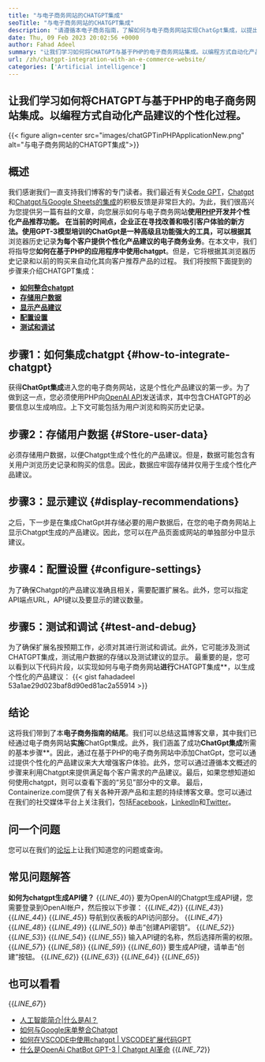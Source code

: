 ```yaml
---
title: "与电子商务网站的CHATGPT集成" 
seoTitle: "与电子商务网站的CHATGPT集成" 
description: "请遵循本电子商务指南，了解如何与电子商务网站实现ChatGpt集成，以提出个性化的产品建议。" 
date: Thu, 09 Feb 2023 20:02:56 +0000
author: Fahad Adeel
summary: "让我们学习如何将CHATGPT与基于PHP的电子商务网站集成。以编程方式自动化产品建议的个性化过程。" 
url: /zh/chatgpt-integration-with-an-e-commerce-website/
categories: ['Artificial intelligence']
---
```


## 让我们学习如何将CHATGPT与基于PHP的电子商务网站集成。以编程方式自动化产品建议的个性化过程。

{{< figure align=center src="images/chatGPTinPHPApplicationNew.png" alt="与电子商务网站的CHATGPT集成">}}


## 概述
我们感谢我们一直支持我们博客的专门读者。我们最近有关[Code GPT][1]，[Chatgpt][2]和[Chatgpt与Google Sheets的集成][3]的积极反馈是非常巨大的。为此，我们很高兴为您提供另一篇有益的文章，向您展示如何与电子商务网站**使用[PHP][4]开发并个性化产品推荐功能。
在当前的时间点，企业正在寻找改善和吸引客户体验的新方法。使用GPT-3模型培训的ChatGpt是一种高级且功能强大的工具，可以根据其**浏览器历史记录**为每个客户提供个性化产品建议的电子商务业务**。在本文中，我们将指导您**如何在基于PHP的应用程序中使用chatgpt**。但是，它将根据其浏览器历史记录和以前的购买来自动化其向客户推荐产品的过程。
我们将按照下面提到的步骤来介绍CHATGPT集成：
* [**如何整合chatgpt**][5]
* [**存储用户数据**][6]
* [**显示产品建议**][7]
* [**配置设置**][8]
* [**测试和调试**][9]

## 步骤1：如何集成chatgpt   {#how-to-integrate-chatgpt}
获得**ChatGpt集成**进入您的电子商务网站，这是个性化产品建议的第一步。为了做到这一点，您必须使用PHP向[OpenAI API][10]发送请求，其中包含CHATGPT的必要信息以生成响应。上下文可能包括为用户浏览和购买历史记录。

## 步骤2：存储用户数据 {#Store-user-data}
必须存储用户数据，以便Chatgpt生成个性化的产品建议。但是，数据可能包含有关用户浏览历史记录和购买的信息。因此，数据应牢固存储并仅用于生成个性化产品建议。

## 步骤3：显示建议 {#display-recommendations}
之后，下一步是在集成ChatGpt并存储必要的用户数据后，在您的电子商务网站上显示Chatgpt生成的产品建议。因此，您可以在产品页面或网站的单独部分中显示建议。

## 步骤4：配置设置 {#configure-settings}
为了确保Chatgpt的产品建议准确且相关，需要配置扩展名。此外，您可以指定API端点URL，API键以及要显示的建议数量。

## 步骤5：测试和调试 {#test-and-debug}
为了确保扩展名按预期工作，必须对其进行测试和调试。此外，它可能涉及测试CHATGPT集成，测试用户数据的存储以及测试建议的显示。
最重要的是，您可以看到以下代码片段，以实现如何与电子商务网站**进行**CHATGPT集成**，以生成个性化的产品建议：
{{< gist fahadadeel 53a1ae29d023baf8d90ed81ac2a55914 >}}

## 结论
这将我们带到了本**电子商务指南的结尾**。我们可以总结这篇博客文章，其中我们已经通过电子商务网站**实施**ChatGpt集成。此外，我们涵盖了成功**ChatGpt集成**所需的基本步骤**。因此，通过在基于PHP的电子商务网站中添加ChatGpt，您可以通过提供个性化的产品建议来大大增强客户体验。此外，您可以通过遵循本文概述的步骤来利用Chatgpt来提供满足每个客户需求的产品建议。最后，如果您想知道如何使用chatgpt，则可以查看下面的“另见”部分中的文章。
最后，Containerize.com提供了有关各种开源产品和主题的持续博客文章。您可以通过在我们的社交媒体平台上关注我们，包括[Facebook][11]，[LinkedIn][12]和[Twitter][13]。

## 问一个问题
您可以在我们的[论坛][14]上让我们知道您的问题或查询。

## 常见问题解答
**如何为chatgpt生成API键？**
{{_LINE_40_}}
  要为OpenAI的Chatgpt生成API键，您需要登录到OpenAI帐户，然后按以下步骤：
{{_LINE_42_}}
{{_LINE_43_}}
{{_LINE_44_}}
{{_LINE_45_}}
      导航到仪表板的API访问部分。
{{_LINE_47_}}
{{_LINE_48_}}
{{_LINE_49_}}
{{_LINE_50_}}
      单击“创建API密钥”。
{{_LINE_52_}}
{{_LINE_53_}}
{{_LINE_54_}}
{{_LINE_55_}}
      输入API键的名称，然后选择所需的权限。
{{_LINE_57_}}
{{_LINE_58_}}
{{_LINE_59_}}
{{_LINE_60_}}
      要生成API键，请单击“创建”按钮。
{{_LINE_62_}}
{{_LINE_63_}}
{{_LINE_64_}}
{{_LINE_65_}}

## 也可以看看
{{_LINE_67_}}
  * [人工智能简介|什么是AI？][15]
  * [如何与Google床单整合Chatgpt][3]
  * [如何在VSCODE中使用chatgpt | VSCODE扩展代码GPT][1]
  * [什么是OpenAi ChatBot GPT-3 | Chatgpt AI革命][2]
{{_LINE_72_}}

  
[1]: https://blog.containerize.com/artificial-intelligence/how-to-use-chatgpt-in-vscode-the-vscode-extension-codegpt/
[2]: https://blog.containerize.com/artificial-intelligence/what-is-openai-chatbot-gpt-3-chatgpt-an-ai-revolution/
[3]: https://blog.containerize.com/artificial-intelligence/integrate-chatgpt-with-google-sheets/
[4]: https://www.php.net/
[5]: #How-to-Integrate-ChatGPT
[6]: #Store-User-Data
[7]: #Display-Recommendations
[8]: #Configure-Settings
[9]: #Test-and-Debug
[10]: https://platform.openai.com/account/api-keys
[11]: https://web.facebook.com/containerize
[12]: https://www.linkedin.com/company/containerize/
[13]: https://twitter.com/containerize_co
[14]: https://forum.containerize.com/
[15]: https://blog.containerize.com/artificial-intelligence/an-introduction-to-artificial-intelligence-what-is-ai/
